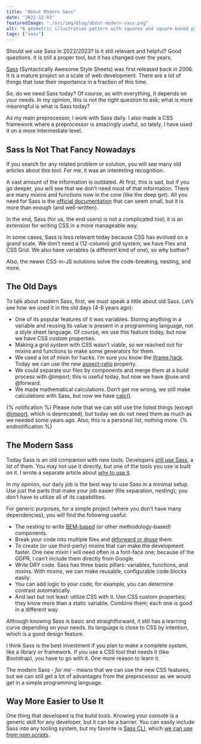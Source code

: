 ```yaml
---
title: "About Modern Sass"
date: "2022-12-03"
featuredImage: "./src/img/blog/about-modern-sass.png"
alt: "A geometric illustration pattern with squares and square-based pyramids."
tags: ["sass"]
---
```


<p class="lead">Should we use Sass in 2022/2023? Is it still relevant and helpful? Good questions. It is still a proper tool, but it has changed over the years.</p>

[Sass](https://sass-lang.com/) (Syntactically Awesome Style Sheets) was first released back in 2006. It is a mature project on a scale of web development. There are a lot of things that lose their importance in a fraction of this time.

So, do we need Sass today? Of course, as with everything, it depends on your needs. In my opinion, this is not the right question to ask; what is more meaningful is what is Sass today?

As my main preprocessor, I work with Sass daily. I also made a CSS framework where a preprocessor is amazingly useful, so lately, I have used it on a more intermediate level.

## Sass Is Not That Fancy Nowadays

If you search for any related problem or solution, you will see many old articles about this tool. For me, it was an interesting recognition.

A vast amount of the information is outdated. At first, this is sad, but if you go deeper, you will see that we don’t need most of that information. There are many mixins and functions now in the core (like the deep get). All you need for Sass is the [official documentation](https://sass-lang.com/documentation/) that can seem small, but it is more than enough (and well-written).

In the end, Sass (for us, the end users) is not a complicated tool; it is an extension for writing CSS in a more manageable way.

In some cases, Sass is less relevant today because CSS has evolved on a grand scale. We don’t need a (12-column) grid system; we have Flex and CSS Grid. We also have variables (a different kind of one), so why bother?

Also, the newer CSS-in-JS solutions solve the code-breaking, nesting, and more.

## The Old Days

To talk about modern Sass, first, we must speak a little about old Sass. Let’s see how we used it in the old days (4-6 years ago):

- One of its popular features of it was variables. Storing anything in a variable and reusing its value is present in a programming language, not a style sheet language. Of course, we use this feature today, but now we have CSS custom properties.
- Making a grid system with CSS wasn’t viable, so we reached out for mixins and functions to make some generators for them.
- We used a lot of mixin for hacks. I’m sure you know the [iframe hack](https://www.hacksoft.io/blog/responsive-iframes). Today we can use the new [aspect-ratio](https://developer.mozilla.org/en-US/docs/Web/CSS/aspect-ratio) property.
- We could separate our files by components and merge them at a build process with @import; this is useful today, but now we have @use and @forward.
- We made mathematical calculations. Don’t get me wrong, we still make calculations with Sass, but now we have [calc()](https://developer.mozilla.org/en-US/docs/Web/CSS/calc).

{% notification %}
Please note that we can still use the listed things (except [@import](https://sass-lang.com/documentation/at-rules/import), which is deprecated), but today we do not need them as much as we needed some years ago. Also, this is a personal list, nothing more.
{% endnotification %}

## The Modern Sass

Today Sass is an old companion with new tools. Developers [still use Sass](https://www.npmjs.com/package/sass), a lot of them. You may not use it directly, but one of the tools you use is built on it. I wrote a separate article about [why to use it](https://sprucecss.com/blog/why-use-sass).

In my opinion, our daily job is the best way to use Sass in a minimal setup. Use just the parts that make your job easier (file separation, nesting); you don’t have to utilize all of its capabilities.

For generic purposes, for a simple project (where you don’t have many dependencies), you will find the following useful:

- The nesting to write [BEM-based](https://css-tricks.com/using-sass-control-scope-bem-naming/) (or other methodology-based) components.
- Break your code into multiple files and [@forward or @use](https://sprucecss.com/blog/why-use-sass#use-and-forward) them.
- To create (or use third-party) mixins that can make the development faster. One new mixin I will need often is a font-face one; because of the GDPR, I can’t include them directly from Google.
- Write DRY code. Sass has three basic pillars: variables, functions, and mixins. With mixins, we can make reusable, configurable code blocks easily.
- You can add logic to your code; for example, you can determine contrast automatically.
- And last but not least: utilize CSS with it. Use CSS custom properties; they know more than a static variable. Combine them; each one is good in a different way.

Although knowing Sass is basic and straightforward, it still has a learning curve depending on your needs. Its language is close to CSS by intention, which is a good design feature.

I think Sass is the best investment if you plan to make a complete system, like a library or framework. If you use a CSS tool that needs it (like Bootstrap), you have to go with it. One more reason to learn it.

The modern Sass - _for me_ - means that we can use the new CSS features, but we can still get a lot of advantages from the preprocessor as we would get in a simple programming language.

## Way More Easier to Use It

One thing that developed is the build tools. Knowing your console is a generic skill for any developer, but it can be a barrier. You can easily include Sass into any tooling system, but my favorite is [Sass CLI](https://sass-lang.com/documentation/cli), which [we can use from npm scripts](https://sprucecss.com/blog/the-simplest-sass-compile-setup).
